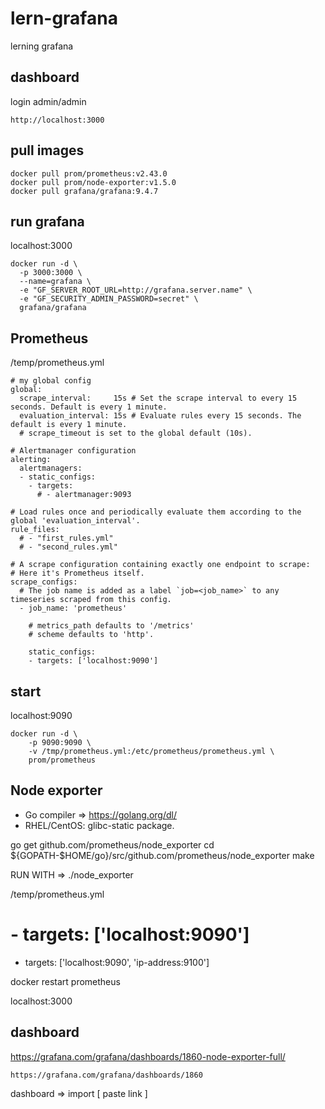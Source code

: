 # lern-grafana
lerning grafana

## dashboard

login  admin/admin

```
http://localhost:3000
```

## pull images 

```
docker pull prom/prometheus:v2.43.0
docker pull prom/node-exporter:v1.5.0
docker pull grafana/grafana:9.4.7
```

## run grafana 

localhost:3000

```
docker run -d \
  -p 3000:3000 \
  --name=grafana \
  -e "GF_SERVER_ROOT_URL=http://grafana.server.name" \
  -e "GF_SECURITY_ADMIN_PASSWORD=secret" \
  grafana/grafana
```

## Prometheus

/temp/prometheus.yml

```
# my global config
global:
  scrape_interval:     15s # Set the scrape interval to every 15 seconds. Default is every 1 minute.
  evaluation_interval: 15s # Evaluate rules every 15 seconds. The default is every 1 minute.
  # scrape_timeout is set to the global default (10s).

# Alertmanager configuration
alerting:
  alertmanagers:
  - static_configs:
    - targets:
      # - alertmanager:9093

# Load rules once and periodically evaluate them according to the global 'evaluation_interval'.
rule_files:
  # - "first_rules.yml"
  # - "second_rules.yml"

# A scrape configuration containing exactly one endpoint to scrape:
# Here it's Prometheus itself.
scrape_configs:
  # The job name is added as a label `job=<job_name>` to any timeseries scraped from this config.
  - job_name: 'prometheus'

    # metrics_path defaults to '/metrics'
    # scheme defaults to 'http'.

    static_configs:
    - targets: ['localhost:9090']
```

## start

localhost:9090

```
docker run -d \
    -p 9090:9090 \
    -v /tmp/prometheus.yml:/etc/prometheus/prometheus.yml \
    prom/prometheus
```


## Node exporter

- Go compiler => https://golang.org/dl/
- RHEL/CentOS: glibc-static package.


go get github.com/prometheus/node_exporter
cd ${GOPATH-$HOME/go}/src/github.com/prometheus/node_exporter
make

RUN WITH => ./node_exporter 

/temp/prometheus.yml

# - targets: ['localhost:9090']
- targets: ['localhost:9090', 'ip-address:9100']


docker restart prometheus

localhost:3000



## dashboard

https://grafana.com/grafana/dashboards/1860-node-exporter-full/

```
https://grafana.com/grafana/dashboards/1860
```

dashboard => import [ paste link ]


